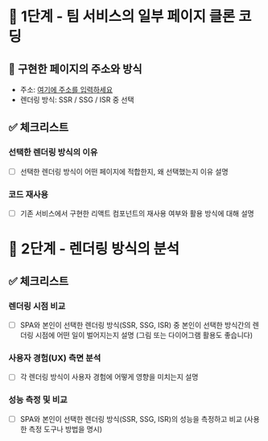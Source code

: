 # 🎨 1단계 - 팀 서비스의 일부 페이지 클론 코딩

## 🚀 구현한 페이지의 주소와 방식
- 주소: [여기에 주소를 입력하세요]()
- 렌더링 방식: SSR / SSG / ISR 중 선택

## ✅ 체크리스트

### 선택한 렌더링 방식의 이유
- [ ] 선택한 렌더링 방식이 어떤 페이지에 적합한지, 왜 선택했는지 이유 설명

### 코드 재사용
- [ ] 기존 서비스에서 구현한 리액트 컴포넌트의 재사용 여부와 활용 방식에 대해 설명


# 🧐 2단계 - 렌더링 방식의 분석

## ✅ 체크리스트

### 렌더링 시점 비교
- [ ] SPA와 본인이 선택한 렌더링 방식(SSR, SSG, ISR) 중 본인이 선택한 방식간의 렌더링 시점에 어떤 일이 벌어지는지 설명 (그림 또는 다이어그램 활용도 좋습니다)

### 사용자 경험(UX) 측면 분석
- [ ] 각 렌더링 방식이 사용자 경험에 어떻게 영향을 미치는지 설명

### 성능 측정 및 비교
- [ ] SPA와 본인이 선택한 렌더링 방식(SSR, SSG, ISR)의 성능을 측정하고 비교 (사용한 측정 도구나 방법을 명시)
